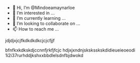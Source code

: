 - 👋 Hi, I’m @Mindoeamaynarloe
- 👀 I’m interested in ...
- 🌱 I’m currently learning ...
- 💞️ I’m looking to collaborate on ...
- 📫 How to reach me ...

<!---
Mindoeamaynarloe/Mindoeamaynarloe is a ✨ special ✨ repository because its `README.md` (this file) appears on your GitHub profile.
You can click the Preview link to take a look at your changes.
--->jdjdjxjcjfkdkdkdkcjcjcfjjf
bfnfkxkdkskdjccnnfjrkfjfcjc
hdjxjxndnjsksksskskdidieueieoeodi
1i2i37rurhddjkshxxbbdlelsdnfbjdwokd
